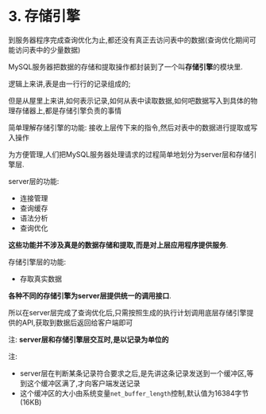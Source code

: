 # 3. 存储引擎

到服务器程序完成查询优化为止,都还没有真正去访问表中的数据(查询优化期间可能访问表中的少量数据)

MySQL服务器把数据的存储和提取操作都封装到了一个叫**存储引擎**的模块里.

逻辑上来讲,表是由一行行的记录组成的;

但是从屋里上来讲,如何表示记录,如何从表中读取数据,如何吧数据写入到具体的物理存储器上,都是存储引擎负责的事情

简单理解存储引擎的功能: 接收上层传下来的指令,然后对表中的数据进行提取或写入操作

为方便管理,人们把MySQL服务器处理请求的过程简单地划分为server层和存储引擎层.

server层的功能:

- 连接管理
- 查询缓存
- 语法分析
- 查询优化

**这些功能并不涉及真是的数据存储和提取,而是对上层应用程序提供服务**.

存储引擎层的功能:

- 存取真实数据

**各种不同的存储引擎为server层提供统一的调用接口**.

所以在server层完成了查询优化后,只需按照生成的执行计划调用底层存储引擎提供的API,获取到数据后返回给客户端即可

注: **server层和存储引擎层交互时,是以记录为单位的**

注: 

- server层在判断某条记录符合要求之后,是先讲这条记录发送到一个缓冲区,等到这个缓冲区满了,才向客户端发送记录
- 这个缓冲区的大小由系统变量`net_buffer_length`控制,默认值为16384字节(16KB)